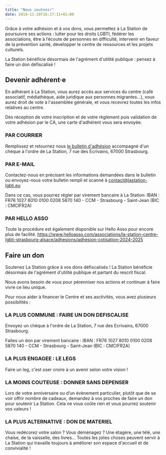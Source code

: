 ```yaml
---
title: "Nous soutenir"
date: 2019-11-28T16:17:11+01:00
---
```


Grâce à votre adhésion et à vos dons, vous permettez à La
Station de poursuivre ses actions : lutter pour les droits LGBTI,
fédérer les associations, être à l’écoute de personnes en
difficulté, intervenir en faveur de la prévention santé,
développer le centre de ressources et les projets culturels.

La Station bénéficie désormais de l'agrément d'utilité
publique : pensez à faire un don défiscalisé !

## Devenir adhérent·e

En adhérant à La Station, vous aurez accès aux services du centre
(café associatif, médiathèque, aide juridique aux personnes migrantes...), vous aurez
droit de vote à l'assemblée générale, et vous recevrez toutes les
infos relatives au centre.

Dès réception de votre inscription et de votre règlement puis
validation de votre adhésion par le CA, une carte d'adhérent vous
sera envoyée.

### PAR COURRIER

Remplissez et retournez nous [le bulletin d'adhésion][bulletin] accompagné
d'un chèque à l'ordre de La Station, 7 rue des Ecrivains, 67000
Strasbourg.

[bulletin]: /documents/adhesion.pdf

### PAR E-MAIL

Contactez-nous en précisant les informations demandées dans le
bulletin ou envoyez-nous votre bulletin rempli et scanné à
<contact@lastation-lgbti.eu>

Dans ce cas, vous pourrez régler par virement bancaire à La
Station: IBAN : FR76 1027 8010 0100 0208 5870 140 - CCM - Strasbourg -
Saint-Jean (BIC : CMCIFR2A)

### PAR HELLO ASSO

Toute la procédure est également disponible sur Hello Asso pour encore plus de facilité.
<https://www.helloasso.com/associations/la-station-centre-lgbti-strasbourg-alsace/adhesions/adhesion-cotisation-2024-2025>

## Faire un don

Soutenez La Station grâce à vos dons défiscalisés ! La Station
bénéficie désormais de l'agrément d'utilité publique et partant
du rescrit fiscal.

Nous avons besoin de vous pour pérenniser nos actions et continuer
à faire vivre ce lieu unique.

Pour nous aider à financer le Centre et ses asctivités, vous avez
plusieurs possibilités :

### LA PLUS COMMUNE : FAIRE UN DON DEFISCALISE

Envoyez un chèque à l'ordre de La Station, 7 rue des Ecrivains,
67000 Strasbourg.

Faites un don par virement bancaire :  IBAN : FR76 1027 8010 0100 0208 5870 140 -
CCM - Strasbourg - Saint-Jean (BIC : CMCIFR2A)

### LA PLUS ENGAGEE : LE LEGS

Faire un leg, c'est oser croire à un avenir selon votre vision !

### LA MOINS COUTEUSE : DONNER SANS DEPENSER

Lors de votre anniversaire ou d’un évènement particulier, plutôt
que de se voir offrir nombre de cadeaux, demandez à vos proches de
faire un don pour soutenir La Station. Cela ne vous coûte rien et
vous pourrez soutenir vos valeurs !

### LA PLUS ALTERNATIVE : DON DE MATERIEL

Vous redécorez votre salon ? Vous déménagez ? Une étagère, une
télé, une chaise, de la vaisselle, des livres... Toutes les jolies
choses peuvent servir à La Station qui travaille toujours à
améliorer son espace d'accueil et de convivialité !
